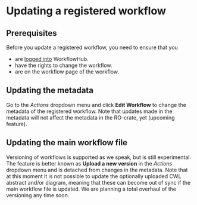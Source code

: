 # Updating a registered workflow


## Prerequisites

Before you update a registered workflow, you need to ensure that you
* are [logged into](Logging-in.md) WorkflowHub.
* have the rights to change the workflow.
* are on the workflow page of the workflow.

## Updating the metadata

Go to the _Actions_ dropdown menu and click **Edit Workflow** to change the metadata of the registered workflow. Note that updates made in the metadata will not affect the metadata in the RO-crate, yet (upcoming feature). 

## Updating the main workflow file

Versioning of workflows is supported as we speak, but is still experimental. The feature is better known as **Upload a new version** in the _Actions_ dropdown menu and is detached from changes in the metadata. Note that at this moment it is not possible to update the optionally uploaded CWL abstract and/or diagram, meaning that these can become out of sync if the main workflow file is updated.
We are planning a total overhaul of the versioning any time soon.

